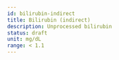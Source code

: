 ```yaml
---
id: bilirubin-indirect
title: Bilirubin (indirect)
description: Unprocessed bilirubin
status: draft
unit: mg/dL
range: < 1.1
---
```

